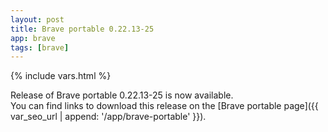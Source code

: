 ```yaml
---
layout: post
title: Brave portable 0.22.13-25
app: brave
tags: [brave]
---
```

{% include vars.html %}

Release of Brave portable 0.22.13-25 is now available.<br />
You can find links to download this release on the [Brave portable page]({{ var_seo_url | append: '/app/brave-portable' }}).